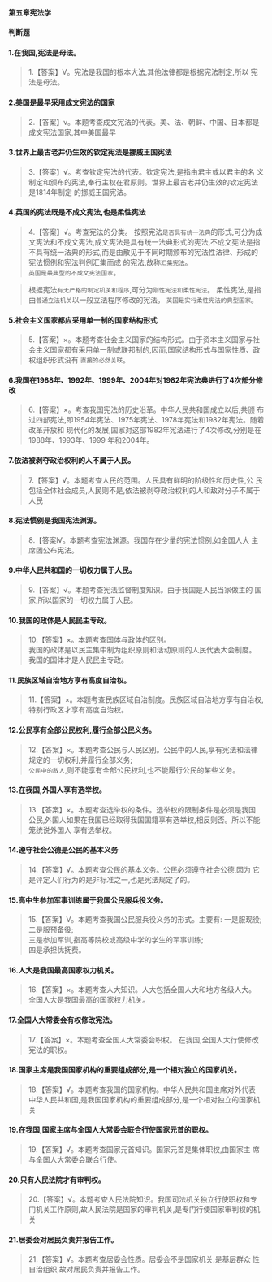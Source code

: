 
#### 第五章宪法学
#### 判断题

#### 1.在我国,宪法是母法。
>   1.【答案】V。宪法是我国的根本大法,其他法律都是根据宪法制定,所以
    宪法是母法。    

#### 2.美国是最早采用成文宪法的国家
>   2.【答案】v。本题考查成文宪法的代表。美、法、朝鲜、中国、日本都是
    成文宪法国家,其中美国最早       

#### 3.世界上最古老并仍生效的钦定宪法是挪威王国宪法
>   3.【答案】√。考查钦定宪法的代表。钦定宪法,是指由君主或以君主的名
    义制定和颁布的宪法,奉行主权在君原则。世界上最古老并仍生效的钦定宪法是1814年制定
    的挪威王国宪法。

#### 4.英国的宪法既是不成文宪法,也是柔性宪法
>   4.【答案】√。考查宪法的分类。
按照宪法`是否具有统一法典`的形式,可分为成文宪法和不成文宪法,成文宪法是具有统一法典形式的宪法,不成文宪法是指不具有统一法典的形式,而是由散见于不同时期颁布的宪法性法律、形成的宪法惯例和宪法判例汇集而成
    的宪法,故称`汇集宪法`。    
    `英国是最典型的不成文宪法国家`。
    
>   根据宪法`有无严格的制定机关和程序`,可分为`刚性宪法和柔性宪法`。
    柔性宪法,是指由`普通立法机关`以一般立法程序修改的宪法。
    `英国是实行柔性宪法的典型国家`。    


#### 5.社会主义国家都应采用单一制的国家结构形式
>   5.【答案】×。本题考查社会主义国家的结构形式。由于资本主义国家与社
    会主义国家都有采用单一制或联邦制的,因而,国家结构形式与国家性质、政权组织形式没有
    `直接的必然关联`。

#### 6.我国在1988年、1992年、1999年、2004年对1982年宪法典进行了4次部分修改
>   6.【答案】×。考查我国宪法的历史沿革。中华人民共和国成立以后,共颁
    布过四部宪法,即1954年宪法、1975年宪法、1978年宪法和1982年宪法。随着改革开放和
    现代化的发展,国家对这部1982年宪法进行了4次修改,分别是在1988年、1993年、1999
    年和2004年。

#### 7.依法被剥夺政治权利的人不属于人民。
>   7.【答案】√。本题考查人民的范围。人民具有鲜明的阶级性和历史性,公
    民包括全体社会成员,人民则不是,依法被剥夺政治权利的人和敌对分子不属于人民

#### 8.宪法惯例是我国宪法渊源。
>   8.【答案l√。本题考查宪法渊源。我国存在少量的宪法惯例,如全国人大
    主席团公布宪法。


#### 9.中华人民共和国的一切权力属于人民。
>   9.【答案】√。本题考查宪法监督制度知识。由于我国是人民当家做主的
    国家,所以国家的一切权力属于人民。

#### 10.我国的政体是人民民主专政。
>   10.【答案】×。本题考查国体与政体的区别。    
我国的政体是以民主集中制为组织原则和活动原则的人民代表大会制度。    
我国的国体才是人民民主专政。    

#### 11.民族区域自治地方享有高度自治权。
>   11.【答案】×。本题考查民族区域自治制度。民族区域自治地方享有自治权,
    特别行政区才享有高度自治权。

#### 12.公民享有全部公民权利,履行全部公民义务。
>   12.【答案】×。本题考查公民与人民区别。公民中的人民,享有宪法和法律规定的一切权利,并履行全部义务;    
`公民中的敌人`,则不能享有全部公民权利,也不能履行公民的某些义务。

#### 13.在我国,外国人享有选举权。
>   13.【答案】×。本题考查选举权的条件。选举权的限制条件是必须是我国
    公民,外国人如果在我国已经取得我国国籍享有选举权,相反则否。所以不能笼统说外国人
    享有选举权。    

#### 14.遵守社会公德是公民的基本义务
>   14.【答案】√。本题考查公民的基本义务。公民必须遵守社会公德,因为
    它是评定人们行为的是非标准之一,也是宪法规定了的。

#### 15.高中生参加军事训练属于我国公民服兵役义务。
>   15.【答案】V。本题考查我国公民服兵役义务的形式。主要有:
    一是服现役;      
    二是服预备役;      
    三是参加军训,指高等院校或高级中学的学生的军事训练;      
    四是承担优抚费。      

#### 16.人大是我国最高国家权力机关。
>   16.【答案】×。本题考查人大知识。人大包括全国人大和地方各级人大。
    全国人大是我国最高的国家权力机关。    

#### 17.全国人大常委会有权修改宪法。
>   17.【答案】×。本题考查全国人大常委会职权。
在我国,全国人大行使修改宪法的职权。

#### 18.国家主席是我国国家机构的重要组成部分,是一个相对独立的国家机关。
>   18.【答案】√。本题考查我国的国家机构。中华人民共和国主席对外代表
    中华人民共和国,是我国国家机构的重要组成部分,是一个相对独立的国家机关    

#### 19.在我国,国家主席与全国人大常委会联合行使国家元首的职权。
>   19.【答案】√。本题考查国家元首知识。国家元首是集体职权,由国家主
    席与全国人大常委会联合行使。    

#### 20.只有人民法院才有审判权。
>   20.【答案】√。本题考查人民法院知识。我国司法机关独立行使职权和专
    门机关工作原则,故人民法院是国家的审判机关,是专门行使国家审判权的机关

#### 21.居委会对居民负责并报告工作。
>   21.【答案】√。本题考查居委会性质。居委会不是国家机关,是基层群众
    性自治组织,故对居民负责并报告工作。
